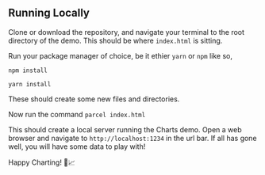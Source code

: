 ## Running Locally

Clone or download the repository, and navigate your terminal to the root directory of the demo. This should be where `index.html` is sitting.

Run your package manager of choice, be it ethier `yarn` or `npm` like so,

```
npm install
```

```
yarn install
```

These should create some new files and directories.

Now run the command
`parcel index.html`

This should create a local server running the Charts demo. Open a web browser and navigate to `http://localhost:1234` in the url bar. If all has gone well, you will have some data to play with!

Happy Charting! 🚀📈
